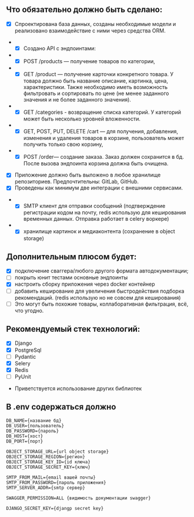 ## Что обязательно должно быть сделано: 

- [x]  Спроектирована база данных, созданы необходимые модели и реализовано взаимодействие с ними через средства ORM.  
- - [x] Создано API с эндпоинтами: 
- - [x] POST /products — получение товаров по категории, 
- - [x]  GET /product — получение карточки конкретного товара. У товара должно быть название описание, картинка, цена, характеристики. Также необходимо иметь возможность фильтровать и сортировать по цене (не менее заданного значения и не более заданного значения). 
- - [x]  GET /categories - возвращение списка категорий. У категорий может быть несколько уровней вложенности. 
- - [x] GET, POST, PUT, DELETE /cart — для получения, добавления, изменения и удаления товаров в корзине, пользователь может получить только свою корзину, 
- - [x] POST /order— создание заказа. Заказ должен сохранится в бд. После вызова эндпоинта корзина должна быть очищена. 
- [x]  Приложение должно быть выложено в любое хранилище репозиториев. Предпочтительны: GitLab, GitHub.
- [x]  Проведены как минимум две интеграции с внешними сервисами. 
- - [x] SMTP клиент для отправки сообщений (подтверждение регистрации кодом на почту, redis использую для кеширования временных данных. Отправка работает в celery воркере)
- - [x] хранилище картинок и медиаконтента (сохранение в object storage)

## Дополнительным плюсом будет: 
- [x] подключение сваггера/любого другого формата автодокументации; 
- [ ]  покрыть юнит тестами основные эндпоинты 
- [x] настроить сборку приложения через docker контейнер 
- [ ]  добавить кеширование для увеличения быстродействия подборка рекомендаций. 
(redis использую но не совсем для кеширования)
- [ ]  Это могут быть похожие товары, коллаборативная фильтрация, всё, что угодно.  

## Рекомендуемый стек технологий: 
- [x]  Django 
- [x]  PostgreSql 
- [ ] Pydantic 
- [x]  Selery 
- [x]  Redis 
- [ ] PyUnit 
- Приветствуется использование других библиотек
## В .env содержаться должно
```
DB_NAME={название бд}
DB_USER={пользователь}
DB_PASSWORD={пароль}
DB_HOST={хост}
DB_PORT={порт}   
  
OBJECT_STORAGE_URL={url object storage}
OBJECT_STORAGE_REGION={регион} 
OBJECT_STORAGE_KEY_ID={id ключа}
OBJECT_STORAGE_SECRET_KEY={ключ}
  
SMTP_FROM_MAIL={email вашей почты}
SMTP_FROM_PASSWORD={пароль приложения} 
SMTP_SERVER_ADDR={smtp сервер} 
  
SWAGGER_PERMISSION=ALL {видимость документации swagger} 
  
DJANGO_SECRET_KEY={djangp secret key}
